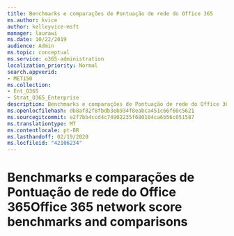 ```yaml
---
title: Benchmarks e comparações de Pontuação de rede do Office 365
ms.author: kvice
author: kelleyvice-msft
manager: laurawi
ms.date: 10/22/2019
audience: Admin
ms.topic: conceptual
ms.service: o365-administration
localization_priority: Normal
search.appverid:
- MET150
ms.collection:
- Ent_O365
- Strat_O365_Enterprise
description: Benchmarks e comparações de Pontuação de rede do Office 365
ms.openlocfilehash: db8af82f8fbdb3eb934f8eabca451c66f60c5621
ms.sourcegitcommit: e2f7bb4ccd4c74902235f680104ca6b56c051587
ms.translationtype: MT
ms.contentlocale: pt-BR
ms.lasthandoff: 02/19/2020
ms.locfileid: "42106234"
---
```

# <a name="office-365-network-score-benchmarks-and-comparisons"></a><span data-ttu-id="f57ba-103">Benchmarks e comparações de Pontuação de rede do Office 365</span><span class="sxs-lookup"><span data-stu-id="f57ba-103">Office 365 network score benchmarks and comparisons</span></span>
